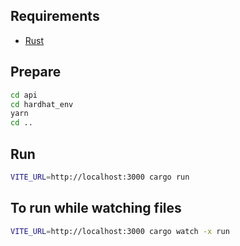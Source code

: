 ## Requirements

- [Rust](https://www.rust-lang.org/tools/install)

## Prepare
 
```bash
cd api
cd hardhat_env
yarn
cd ..
```
## Run

```bash
VITE_URL=http://localhost:3000 cargo run
``` 
## To run while watching files
 
```bash 
VITE_URL=http://localhost:3000 cargo watch -x run 
``` 
 
 
